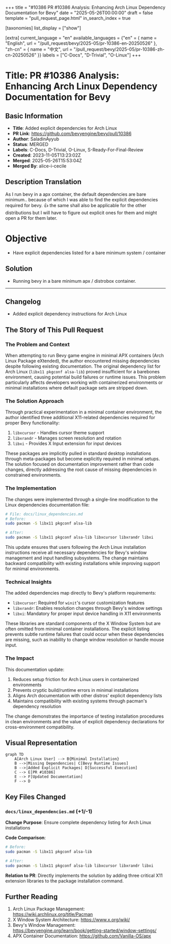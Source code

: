 +++
title = "#10386 PR #10386 Analysis: Enhancing Arch Linux Dependency Documentation for Bevy"
date = "2025-05-26T00:00:00"
draft = false
template = "pull_request_page.html"
in_search_index = true

[taxonomies]
list_display = ["show"]

[extra]
current_language = "en"
available_languages = {"en" = { name = "English", url = "/pull_request/bevy/2025-05/pr-10386-en-20250526" }, "zh-cn" = { name = "中文", url = "/pull_request/bevy/2025-05/pr-10386-zh-cn-20250526" }}
labels = ["C-Docs", "D-Trivial", "O-Linux"]
+++

# Title: PR #10386 Analysis: Enhancing Arch Linux Dependency Documentation for Bevy

## Basic Information
- **Title**: Added explicit dependencies for Arch Linux
- **PR Link**: https://github.com/bevyengine/bevy/pull/10386
- **Author**: SaladinAyyub
- **Status**: MERGED
- **Labels**: C-Docs, D-Trivial, O-Linux, S-Ready-For-Final-Review
- **Created**: 2023-11-05T13:23:02Z
- **Merged**: 2025-05-26T15:53:04Z
- **Merged By**: alice-i-cecile

## Description Translation
As I run bevy in a apx container, the default dependencies are bare minimum.. because of which I was able to find the explicit dependencies required for bevy. :+1: the same shall also be applicable for the other distributions but I will have to figure out explicit ones for them and might open a PR for them later.

# Objective

- Have explicit dependencies listed for a bare minimum system / container

## Solution

- Running bevy in a bare minimum apx / distrobox container.

---

## Changelog

- Added explicit dependency instructions for Arch Linux

## The Story of This Pull Request

### The Problem and Context
When attempting to run Bevy game engine in minimal APX containers (Arch Linux Package eXtended), the author encountered missing dependencies despite following existing documentation. The original dependency list for Arch Linux (`libx11 pkgconf alsa-lib`) proved insufficient for a barebones environment, causing potential build failures or runtime issues. This problem particularly affects developers working with containerized environments or minimal installations where default package sets are stripped down.

### The Solution Approach
Through practical experimentation in a minimal container environment, the author identified three additional X11-related dependencies required for proper Bevy functionality:
1. `libxcursor` - Handles cursor theme support
2. `libxrandr` - Manages screen resolution and rotation
3. `libxi` - Provides X Input extension for input devices

These packages are implicitly pulled in standard desktop installations through meta-packages but become explicitly required in minimal setups. The solution focused on documentation improvement rather than code changes, directly addressing the root cause of missing dependencies in constrained environments.

### The Implementation
The changes were implemented through a single-line modification to the Linux dependencies documentation file:

```bash
# File: docs/linux_dependencies.md
# Before:
sudo pacman -S libx11 pkgconf alsa-lib

# After:
sudo pacman -S libx11 pkgconf alsa-lib libxcursor libxrandr libxi
```

This update ensures that users following the Arch Linux installation instructions receive all necessary dependencies for Bevy's window management and input handling subsystems. The change maintains backward compatibility with existing installations while improving support for minimal environments.

### Technical Insights
The added dependencies map directly to Bevy's platform requirements:
- `libxcursor`: Required for `winit`'s cursor customization features
- `libxrandr`: Enables resolution changes through Bevy's window settings
- `libxi`: Mandatory for proper input device handling in X11 environments

These libraries are standard components of the X Window System but are often omitted from minimal container installations. The explicit listing prevents subtle runtime failures that could occur when these dependencies are missing, such as inability to change window resolution or handle mouse input.

### The Impact
This documentation update:
1. Reduces setup friction for Arch Linux users in containerized environments
2. Prevents cryptic build/runtime errors in minimal installations
3. Aligns Arch documentation with other distros' explicit dependency lists
4. Maintains compatibility with existing systems through pacman's dependency resolution

The change demonstrates the importance of testing installation procedures in clean environments and the value of explicit dependency declarations for cross-environment compatibility.

## Visual Representation

```mermaid
graph TD
    A[Arch Linux User] --> B{Minimal Installation}
    B -->|Missing Dependencies| C[Bevy Runtime Issues]
    B -->|Added Explicit Packages| D[Successful Execution]
    C --> E[PR #10386]
    E --> F[Updated Documentation]
    F --> D
```

## Key Files Changed

### `docs/linux_dependencies.md` (+1/-1)
**Change Purpose**: Ensure complete dependency listing for Arch Linux installations

**Code Comparison**:
```bash
# Before:
sudo pacman -S libx11 pkgconf alsa-lib

# After:
sudo pacman -S libx11 pkgconf alsa-lib libxcursor libxrandr libxi
```

**Relation to PR**: Directly implements the solution by adding three critical X11 extension libraries to the package installation command.

## Further Reading
1. Arch Linux Package Management: https://wiki.archlinux.org/title/Pacman
2. X Window System Architecture: https://www.x.org/wiki/
3. Bevy's Window Management: https://bevyengine.org/learn/book/getting-started/window-settings/
4. APX Container Documentation: https://github.com/Vanilla-OS/apx